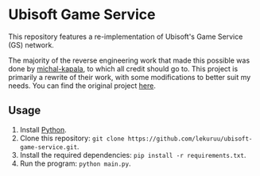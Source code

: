 # Ubisoft Game Service

This repository features a re-implementation of Ubisoft's Game Service (GS) network.

The majority of the reverse engineering work that made this possible was done by [michal-kapala](https://github.com/michal-kapala), to which all credit should go to. This project is primarily a rewrite of their work, with some modifications to better suit my needs. You can find the original project [here](https://github.com/michal-kapala/gsconnect).

## Usage

1. Install [Python](https://python.org).
2. Clone this repository: `git clone https://github.com/lekuruu/ubisoft-game-service.git`.
3. Install the required dependencies: `pip install -r requirements.txt`.
4. Run the program: `python main.py`.
